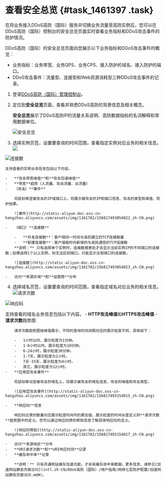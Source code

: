 # 查看安全总览 {#task_1461397 .task}

在将业务接入DDoS高防（国际）服务并切换业务流量至高防实例后，您可以在DDoS高防（国际）控制台的安全总览页面实时查看业务指标和DDoS攻击事件的防护情况。

DDoS高防（国际）的安全总览页面向您展示以下业务指标和DDoS攻击事件的概览：

-   业务指标：业务带宽、业务QPS、业务CPS、接入防护的域名、接入防护的端口。
-   DDoS攻击事件：流量型、连接型和Web资源消耗型三种DDoS攻击事件的记录。

1.  登录[DDoS高防（国际）管理控制台](https://yundun.console.aliyun.com/?p=ddosdip)。
2.  定位到**安全总览**页面，查看并熟悉DDoS高防的背景信息及相关概念。 

    **安全总览**展示了DDoS高防IP的流量关系说明、高防数据指标的名词解释和常用数据单位。

    ![安全总览](http://static-aliyun-doc.oss-cn-hangzhou.aliyuncs.com/assets/img/1161782/156817493054011_zh-CN.png)

3.  选择实例页签，设置要查询的时间范围，查看指定实例对应业务的相关信息。![](http://static-aliyun-doc.oss-cn-hangzhou.aliyuncs.com/assets/img/1592069/156817493058763_zh-CN.png)

![连接数](http://static-aliyun-doc.oss-cn-hangzhou.aliyuncs.com/assets/img/1161782/156817493054021_zh-CN.png)

 

    支持查看的实例业务信息包括以下内容。

    -   **攻击带宽峰值**和**攻击包速峰值**
    -   **带宽**趋势（入流量、攻击流量、出流量）
    -   （攻击）**事件** 

        将鼠标移至被攻击的IP或端口上，将展示被攻击的IP和端口信息、攻击的类型和峰值、防护结果。

        ![事件](http://static-aliyun-doc.oss-cn-hangzhou.aliyuncs.com/assets/img/1161782/156817493054022_zh-CN.png)

    -   （端口）**连接数** 

        -   **并发连接数**：客户端同一时间与高防建立的TCP连接数量
        -   **新建连接数**：客户端每秒内新增的与高防通信的TCP连接数
        **说明：** 只有选择单个实例时，连接数报表处才会显示当前实例IP的不同端口的连接数；如果选择1个以上实例，则无法区别端口，只能显示全部端口的连接数。

        ![连接数](http://static-aliyun-doc.oss-cn-hangzhou.aliyuncs.com/assets/img/1161782/156817493054023_zh-CN.png)

    -   访问**来源区域**和**运营商**分布
4.  选择域名页签，设置要查询的时间范围，查看指定域名对应业务的相关信息。![请求次数](http://static-aliyun-doc.oss-cn-hangzhou.aliyuncs.com/assets/img/1161782/156817493154012_zh-CN.png)

![响应码](http://static-aliyun-doc.oss-cn-hangzhou.aliyuncs.com/assets/img/1161782/156817493154018_zh-CN.png)

 支持查看的域名业务信息包括以下内容。
    -   **HTTP攻击峰值**和**HTTPS攻击峰值**
    -   **请求次数**趋势图

        请求次数趋势图按峰值展示，不同的查询时间间隔对应的展示粒度不同，具体如下：

        -   1小时以内，展示粒度为1分钟。
        -   1-6小时以内，展示粒度为10分钟。
        -   6-24小时，展示粒度30分钟。
        -   1-7天，展示粒度为1小时。
        -   7天-15天，展示粒度为4小时。
        -   其它，展示粒度为12小时。
    -   **应用层攻击事件** 

        将鼠标移动至被攻击的域名上，将展示被攻击的域名信息、攻击的峰值和攻击类型。

        ![应用层攻击事件](http://static-aliyun-doc.oss-cn-hangzhou.aliyuncs.com/assets/img/1161782/156817493154015_zh-CN.png)

    -   **响应码**信息

        响应码记录的数量对应展示粒度时间内的累加值，展示粒度的时间长度定义同**请求次数**趋势图中的定义。您可以通过响应码旁的帮助信息了解具体响应码的含义。

        ![响应码帮助](http://static-aliyun-doc.oss-cn-hangzhou.aliyuncs.com/assets/img/1161782/156817493154017_zh-CN.png)

    -   访问**来源地区**分布
    -   **URI请求次数**和**URI响应时间**记录
    -   **缓存命中率**记录

        **说明：** 只有开通网站缓存加速功能，才会有缓存命中率数据。更多信息，请参见[加速网站静态页面访问](intl.zh-CN/DDoS高防（国际）/用户指南/网络七层防护配置/加速网站静态页面访问.md#)。


